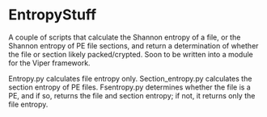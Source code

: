 # EntropyStuff


A couple of scripts that calculate the Shannon entropy of a file, or the Shannon entropy of PE file sections, and return a determination of whether the file or section likely packed/crypted.  Soon to be written into a module for the Viper framework.


Entropy.py calculates file entropy only.  Section_entropy.py calculates the section entropy of PE files.  Fsentropy.py determines whether the file is a PE, and if so, returns the file and section entropy; if not, it returns only the file entropy.
